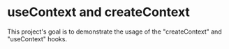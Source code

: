 # useContext and createContext
This project's goal is to demonstrate the usage of the "createContext" and "useContext" hooks.